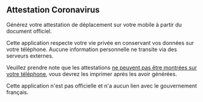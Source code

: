 ## Attestation Coronavirus

Générez votre attestation de déplacement sur votre mobile à partir du document officiel.

Cette application respecte votre vie privée en conservant vos données sur votre téléphone.
Aucune information personnelle ne transite via des serveurs externes.

Veuillez prendre note que les attestations 
[ne peuvent pas être montrées sur votre téléphone](https://twitter.com/Place_Beauvau/status/1240236276416118784),
vous devrez les imprimer après les avoir générées.

Cette application n'est pas officielle et n'a aucun lien avec le gouvernement français.
